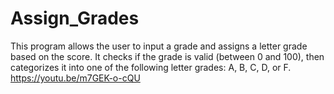 # Assign_Grades
This program allows the user to input a grade and assigns a letter grade based on the score. It checks if the grade is valid (between 0 and 100), then categorizes it into one of the following letter grades: A, B, C, D, or F.
https://youtu.be/m7GEK-o-cQU
